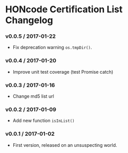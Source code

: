 HONcode Certification List Changelog
====================================

### v0.0.5 / 2017-01-22

  - Fix deprecation warning `os.tmpDir()`.

### v0.0.4 / 2017-01-20

  - Improve unit test coverage (test Promise catch)

### v0.0.3 / 2017-01-16

  - Change md5 list url

### v0.0.2 / 2017-01-09

  - Add new function `isInList()`

### v0.0.1 / 2017-01-02

  - First version, released on an unsuspecting world.
